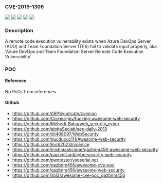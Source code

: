 ### [CVE-2019-1306](https://cve.mitre.org/cgi-bin/cvename.cgi?name=CVE-2019-1306)
![](https://img.shields.io/static/v1?label=Product&message=Azure%20DevOps%20Server%202019%20Update%201&color=blue)
![](https://img.shields.io/static/v1?label=Product&message=Azure%20DevOps%20Server&color=blue)
![](https://img.shields.io/static/v1?label=Product&message=Team%20Foundation%20Server%202018&color=blue)
![](https://img.shields.io/static/v1?label=Version&message=n%2Fa&color=blue)
![](https://img.shields.io/static/v1?label=Vulnerability&message=Remote%20Code%20Execution&color=brighgreen)

### Description

A remote code execution vulnerability exists when Azure DevOps Server (ADO) and Team Foundation Server (TFS) fail to validate input properly, aka 'Azure DevOps and Team Foundation Server Remote Code Execution Vulnerability'.

### POC

#### Reference
No PoCs from references.

#### Github
- https://github.com/ARPSyndicate/cvemon
- https://github.com/Correia-jpv/fucking-awesome-web-security
- https://github.com/Mehedi-Babu/web_security_cyber
- https://github.com/alphaSeclab/sec-daily-2019
- https://github.com/dli408097/WebSecurity
- https://github.com/ducducuc111/Awesome-web-security
- https://github.com/lnick2023/nicenice
- https://github.com/mishmashclone/qazbnm456-awesome-web-security
- https://github.com/paulveillard/cybersecurity-web-security
- https://github.com/pwntester/ysoserial.net
- https://github.com/qazbnm456/awesome-cve-poc
- https://github.com/qazbnm456/awesome-web-security
- https://github.com/xbl3/awesome-cve-poc_qazbnm456

